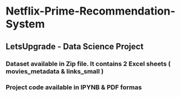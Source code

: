 # Netflix-Prime-Recommendation-System
## LetsUpgrade - Data Science Project
### Dataset available in Zip file. It contains 2 Excel sheets ( movies_metadata & links_small )
### Project code available in IPYNB & PDF formas


